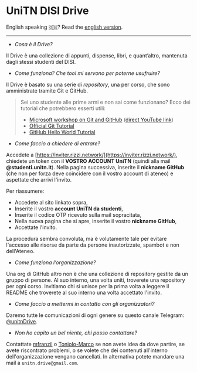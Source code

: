 # UniTN DISI Drive

English speaking 🇬🇧? Read the [english version](https://github.com/unitn-drive/.github/blob/master/profile/english.md).

----------

- *Cosa è il Drive?*

Il Drive è una collezione di appunti, dispense, libri, e quant’altro, mantenuta dagli stessi studenti del DISI.

- *Come funziona? Che tool mi servono per poterne usufruire?*

Il Drive è basato su una serie di *repository*, una per corso, che sono amministrate tramite Git e GitHub.

> Sei uno studente alle prime armi e non sai come funzionano? Ecco dei tutorial che potrebbero esserti utili:
> - [Microsoft workshop on Git and GitHub](https://techcommunity.microsoft.com/t5/educator-developer-blog/introduction-to-git-github-and-version-control-workshop-o-matic/ba-p/3951511?mc_cid=b6f6172ea8) ([direct YouTube link](https://www.youtube.com/watch?v=Va64slVDpI4))
> - [Official Git Tutorial](https://git-scm.com/docs/gittutorial)
> - [GitHub Hello World Tutorial](https://docs.github.com/en/get-started/quickstart/hello-world)

- *Come faccio a chiedere di entrare?*

Accedete a [https://inviter.rizzi.network/](https://inviter.rizzi.network/), chiedete un token con il **VOSTRO ACCOUNT UniTN** (quindi alla mail **@studenti.unitn.it**). Nella pagina successiva, inserite il **nickname GitHub** (che non per forza deve coincidere con il vostro account di ateneo) e aspettate che arrivi l'invito.

Per riassumere:

- Accedete al sito linkato sopra,
- Inserite il vostro **account UniTN da studenti**,
- Inserite il codice OTP ricevuto sulla mail sopracitata,
- Nella nuova pagina che si apre, inserite il vostro **nickname GitHub**,
- Accettate l'invito.

La procedura sembra convoluta, ma è volutamente tale per evitare l'accesso alle risorse da parte da persone inautorizzate, spambot e non dell'Ateneo.

- *Come funziona l’organizzazione?*

Una org di GitHub altro non è che una collezione di repository gestite da un gruppo di persone. Al suo interno, una volta uniti, troverete una repository per ogni corso. Invitiamo chi si unisce per la prima volta a leggere il README che troverete al suo interno una volta accettato l'invito.

- *Come faccio a mettermi in contatto con gli organizzatori?*

Daremo tutte le comunicazioni di ogni genere su questo canale Telegram: [@unitnDrive](https://t.me/unitndrive).

- *Non ho capito un bel niente, chi posso contattare?*

Contattate [mfranzil](https://github.com/mfranzil) o [Toniolo-Marco](https://github.com/Toniolo-Marco) se non avete idea da dove partire, se avete riscontrato problemi, o se volete che dei contenuti all'interno dell'organizzazione vengano cancellati. In alternativa potete mandare una mail a `unitn.drive@gmail.com`.
